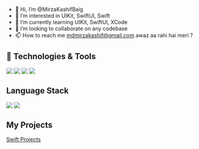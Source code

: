 - 👋 Hi, I’m @MirzaKashifBaig
- 👀 I’m interested in UIKit, SwiftUI, Swift
- 🌱 I’m currently learning UIKit, SwiftUI, XCode
- 💞️ I’m looking to collaborate on any codebase
- 📫 How to reach me mdmirzakashif@gmail.com
awaz aa rahi hai meri ?

## 🔧 Technologies & Tools

![](https://img.shields.io/badge/OS-macOS-informational?style=for-the-badge&logo=mac_os&logoColor=white&color=6aa6f8)
![](https://img.shields.io/badge/Editor-VS_Code-informational?style=for-the-badge&logo=visual-studio-code&logoColor=white&color=6aa6f8)
![](https://img.shields.io/badge/Editor-XCode-informational?style=for-the-badge&logo=x_code-code&logoColor=white&color=11B1E7)
![](https://img.shields.io/badge/Editor-Git-informational?style=for-the-badge&logo=git-code&logoColor=white&color=11B1E7)

## Language Stack
![](https://img.shields.io/badge/Code-Swift-informational?style=for-the-badge&logo=swift&logoColor=white&color=FF7F27)
![](https://img.shields.io/badge/Code-Python-informational?style=for-the-badge&logo=python&logoColor=white&color=6aa6f8)

## My Projects
[Swift Projects](https://github.com/MirzaKashifBaig/swift_projects)
